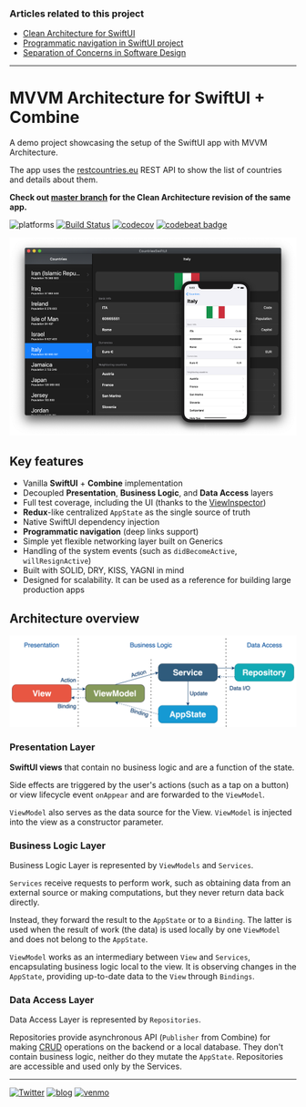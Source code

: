 ### Articles related to this project

* [Clean Architecture for SwiftUI](https://nalexn.github.io/clean-architecture-swiftui/?utm_source=nalexn_github)
* [Programmatic navigation in SwiftUI project](https://nalexn.github.io/swiftui-deep-linking/?utm_source=nalexn_github)
* [Separation of Concerns in Software Design](https://nalexn.github.io/separation-of-concerns/?utm_source=nalexn_github)

---

# MVVM Architecture for SwiftUI + Combine

A demo project showcasing the setup of the SwiftUI app with MVVM Architecture.

The app uses the [restcountries.eu](https://restcountries.eu/) REST API to show the list of countries and details about them.

**Check out [master branch](https://github.com/nalexn/clean-architecture-swiftui) for the Clean Architecture revision of the same app.**

![platforms](https://img.shields.io/badge/platforms-iPhone%20%7C%20iPad%20%7C%20macOS-lightgrey) [![Build Status](https://travis-ci.com/nalexn/clean-architecture-swiftui.svg?branch=master)](https://travis-ci.com/nalexn/clean-architecture-swiftui) [![codecov](https://codecov.io/gh/nalexn/clean-architecture-swiftui/branch/master/graph/badge.svg)](https://codecov.io/gh/nalexn/clean-architecture-swiftui) [![codebeat badge](https://codebeat.co/badges/db33561b-0b2b-4ee1-a941-a08efbd0ebd7)](https://codebeat.co/projects/github-com-nalexn-clean-architecture-swiftui-master)

<p align="center">
  <img src="https://github.com/nalexn/blob_files/blob/master/images/countries_preview.png?raw=true" alt="Diagram"/>
</p>

## Key features
* Vanilla **SwiftUI** + **Combine** implementation
* Decoupled **Presentation**, **Business Logic**, and **Data Access** layers
* Full test coverage, including the UI (thanks to the [ViewInspector](https://github.com/nalexn/ViewInspector))
* **Redux**-like centralized `AppState` as the single source of truth
* Native SwiftUI dependency injection
* **Programmatic navigation** (deep links support)
* Simple yet flexible networking layer built on Generics
* Handling of the system events (such as `didBecomeActive`, `willResignActive`)
* Built with SOLID, DRY, KISS, YAGNI in mind
* Designed for scalability. It can be used as a reference for building large production apps

## Architecture overview

<p align="center">
  <img src="https://github.com/nalexn/blob_files/blob/master/images/swiftui_arc_002.png?raw=true" alt="Diagram"/>
</p>

### Presentation Layer

**SwiftUI views** that contain no business logic and are a function of the state.

Side effects are triggered by the user's actions (such as a tap on a button) or view lifecycle event `onAppear` and are forwarded to the `ViewModel`.

`ViewModel` also serves as the data source for the View. `ViewModel` is injected into the view as a constructor parameter.

### Business Logic Layer

Business Logic Layer is represented by `ViewModels` and `Services`.

`Services` receive requests to perform work, such as obtaining data from an external source or making computations, but they never return data back directly.

Instead, they forward the result to the `AppState` or to a `Binding`. The latter is used when the result of work (the data) is used locally by one `ViewModel` and does not belong to the `AppState`.

`ViewModel` works as an intermediary between `View` and `Services`, encapsulating business logic local to the view. It is observing changes in the `AppState`, providing up-to-date data to the `View` through `Bindings`.

### Data Access Layer

Data Access Layer is represented by `Repositories`.

Repositories provide asynchronous API (`Publisher` from Combine) for making [CRUD](https://en.wikipedia.org/wiki/Create,_read,_update_and_delete) operations on the backend or a local database. They don't contain business logic, neither do they mutate the `AppState`. Repositories are accessible and used only by the Services.

---

[![Twitter](https://img.shields.io/badge/twitter-nallexn-blue)](https://twitter.com/nallexn) [![blog](https://img.shields.io/badge/blog-github-blue)](https://nalexn.github.io/?utm_source=nalexn_github) [![venmo](https://img.shields.io/badge/%F0%9F%8D%BA-Venmo-brightgreen)](https://venmo.com/nallexn)
